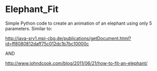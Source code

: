 Elephant_Fit
============

Simple Python code to create an animation of an elephant using only 5 parameters.  Similar to:

http://java-srv1.mpi-cbg.de/publications/getDocument.html?id=ff8080812daff75c012dc1b7bc10000c

AND

http://www.johndcook.com/blog/2011/06/21/how-to-fit-an-elephant/

